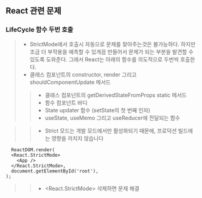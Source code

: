 ## React 관련 문제

### LifeCycle 함수 두번 호출
> - StrictMode에서 호출시 자동으로 문제를 찾아주는것은 불가능하다. 하지만 조금 더 부작용을 예측할 수 있게끔 만들어서 문제가 되는 부분을 발견할 수 있도록 도와준다. 그래서 React는 아래의 함수를 의도적으로 두번씩 호출한다.
>  - 클래스 컴포넌트의 constructor, render 그리고 shouldComponentUpdate 메서드
> > - 클래스 컴포넌트의 getDerivedStateFromProps static 메서드
> > - 함수 컴포넌트 바디
> > - State updater 함수 (setState의 첫 번째 인자)
> > - useState, useMemo 그리고 useReducer에 전달되는 함수
 
> > * Strict 모드는 개발 모드에서만 활성화되기 때문에, 프로덕션 빌드에는 영향을 끼치지 않습니다

```react
  ReactDOM.render(
  <React.StrictMode>
    <App />
  </React.StrictMode>,
  document.getElementById('root'),
);
```
> > * <React.StrictMode> 삭제하면 문제 해결
